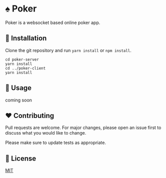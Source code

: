 # :spades: Poker

Poker is a websocket based online poker app.

## :minidisc: Installation

Clone the git repository and run `yarn install` or `npm install`.

```
cd poker-server
yarn install
cd ../poker-client
yarn install
```

## :mag_right: Usage

coming soon

## :hearts: Contributing
Pull requests are welcome. For major changes, please open an issue first to discuss what you would like to change.

Please make sure to update tests as appropriate.

## :page_with_curl: License
[MIT](https://choosealicense.com/licenses/mit/)